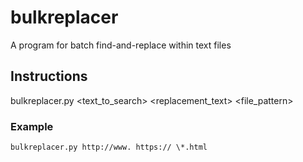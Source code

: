 # bulkreplacer
A program for batch find-and-replace within text files

## Instructions
bulkreplacer.py <text_to_search> <replacement_text> <file_pattern>

### Example
```
bulkreplacer.py http://www. https:// \*.html
```
